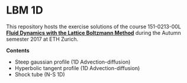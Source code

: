 # LBM 1D

This repository hosts the exercise solutions of the course 151-0213-00L [**Fluid Dynamics with the Lattice Boltzmann Method**](http://www.vvz.ethz.ch/lerneinheitPre.do?semkez=2017W&lerneinheitId=116549&lang=en) during the Autumn semester 2017 at ETH Zurich.

**Contents**
- Steep gaussian profile (1D Advection-diffusion)
- Hyperbolic tangent profile (1D Advection-diffusion)
- Shock tube (N-S 1D)
